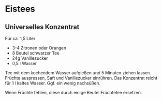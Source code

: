Eistees
=======

Universelles Konzentrat
-----------------------

Für ca. 1,5 Liter

* 3-4 Zitronen oder Orangen
* 8 Beutel schwarzer Tee
* 24g Vanillezucker
* 0,5 l Wasser

Tee mit dem kochendem Wasser aufgießen und 5 Minuten ziehen lassen. Früchte auspressen, Saft und Vanillezucker einrühren. Das Konzentrat reicht für 1 l kaltes Wasser. Ggf. ein wenig nachsüßen.

Wenn Früchte fehlen, diese durch einige Beutel Früchtetee ersetzen.